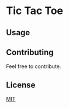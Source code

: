 # Tic Tac Toe

## Usage

## Contributing
Feel free to contribute.

## License
[MIT](https://choosealicense.com/licenses/mit/)
